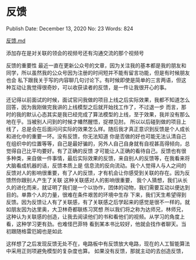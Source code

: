 # 反馈

Publish Date: December 13, 2020
No: 23
Words: 824

[反馈.md](%E5%8F%8D%E9%A6%88%20aceb502721f248b28f514c0180e29579.md)

添加存在是对关联的领会的视频号还有沟通交流的那个视频号

反馈的重要性
最近一直在更新公众号的文章，因为关注我的基本都是我的朋友和同学，所以虽然我的公众号因为注册的时间短并不能有留言功能，但是有时候朋友也会
私下跟我关于写的内容聊几句讨论下。有时候即使是简单的三言两语，但这种互动让我觉得很奇妙，可以收获读者的反馈，是一件让我很开心的事。

还记得以前面试的时候，面试官问我做的项目上线之后实际效果，我都不知道怎么回答，因为我刚做完我讲的上线模型之后就开始找工作了，不过退一步
而言，那时的我的默认心态其实是我已经完成了算法模型的上线，至于效果，我并没有那么地在乎。当被别人问到的时候才幡然醒悟，捉襟见肘。
所以以后碰到做的项目上线了，总是会在后面问问实际的效果怎么样。随后我才真正意识到反馈是个人成长和进化中的重要一环。没有反馈，你无法知道
你是否做的好也可能无法认清自己在组织中的位置等等，自己是最好骗的，另外人自己自身就有自视甚高得倾向，总觉得自己比平均要好。有了正确的反馈
才可能让人正确的看待自己。反馈也有很多种类，来自做一件事情，最后实际效果的反馈，来自别人的反馈等，在我看来将大脑看成机器的话，反馈本质上是
信息流的反向流动。我个人觉得人与人之间的反馈对人的影响很重要，有了人的反馈，才有机会让你感受到关联的存在。因为反馈然你跟别人产生了关联
这种关联感对人的影响很重要，
我个人猜想，我们从长久的进化而来，就证明了我们是一个以协作，团体的动物，我们需要互动以便达到目的。单靠个人的力量，很难在条件艰苦的环境中生存
下来，我们天生希望得到反馈。因为反馈让人有了关联感，有了关联感之后学起来的感觉是很不一样的。就如朋友因为达里奥，大卫林奇都联练习冥想
所以我们将之称为达师兄，林师兄，这种认为关联感的创造，让我去阅读他们的书和看他们的视频。从学习的角度上看，这种学习更有劲。也难怪巴菲特
看到某本书比较好，他就会找作者聊天。当初跟随格雷厄姆也是如此

这样想了之后发现反馈无处不在，电路板中有反馈放大电路，现在的人工智能算法中采用正则项避免模型的复杂度也算。
如果没有反馈，那就主动的去创造反馈，